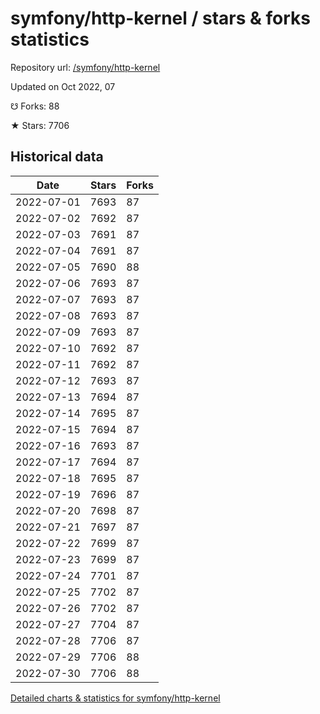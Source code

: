 # symfony/http-kernel / stars & forks statistics

Repository url: [/symfony/http-kernel](https://github.com/symfony/http-kernel)

Updated on Oct 2022, 07

☋ Forks: 88

★ Stars: 7706

## Historical data
| Date | Stars | Forks |
|------|-------|-------|
| 2022-07-01 | 7693 | 87 | 
| 2022-07-02 | 7692 | 87 | 
| 2022-07-03 | 7691 | 87 | 
| 2022-07-04 | 7691 | 87 | 
| 2022-07-05 | 7690 | 88 | 
| 2022-07-06 | 7693 | 87 | 
| 2022-07-07 | 7693 | 87 | 
| 2022-07-08 | 7693 | 87 | 
| 2022-07-09 | 7693 | 87 | 
| 2022-07-10 | 7692 | 87 | 
| 2022-07-11 | 7692 | 87 | 
| 2022-07-12 | 7693 | 87 | 
| 2022-07-13 | 7694 | 87 | 
| 2022-07-14 | 7695 | 87 | 
| 2022-07-15 | 7694 | 87 | 
| 2022-07-16 | 7693 | 87 | 
| 2022-07-17 | 7694 | 87 | 
| 2022-07-18 | 7695 | 87 | 
| 2022-07-19 | 7696 | 87 | 
| 2022-07-20 | 7698 | 87 | 
| 2022-07-21 | 7697 | 87 | 
| 2022-07-22 | 7699 | 87 | 
| 2022-07-23 | 7699 | 87 | 
| 2022-07-24 | 7701 | 87 | 
| 2022-07-25 | 7702 | 87 | 
| 2022-07-26 | 7702 | 87 | 
| 2022-07-27 | 7704 | 87 | 
| 2022-07-28 | 7706 | 87 | 
| 2022-07-29 | 7706 | 88 | 
| 2022-07-30 | 7706 | 88 | 


[Detailed charts & statistics for symfony/http-kernel](https://reviewgithub.com/rep/symfony/http-kernel)
